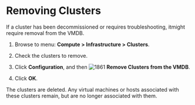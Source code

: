# Removing Clusters

If a cluster has been decommissioned or requires
troubleshooting, itmight require removal from the VMDB.

1. Browse to menu: **Compute > Infrastructure > Clusters**.

2. Check the clusters to remove.

3. Click **Configuration**, and then
   ![1861](../images/1861.png) **Remove Clusters from the VMDB**.

4. Click **OK**.

The clusters are deleted. Any virtual machines or hosts
associated with these clusters remain, but are no longer
associated with them.
